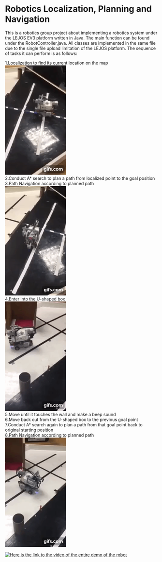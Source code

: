 # Robotics Localization, Planning and Navigation

This is a robotics group project about implementing a robotics system under the LEJOS EV3 platform written in Java. The main function can be found under the RobotController.java. All classes are implemented in the same file due to the single file upload limitation of the LEJOS platform. The sequence of tasks it can perform is as follows:

1.Localization to find its current location on the map<br/> ![Farmers Market Finder Demo](bin/gif.gif) <br/>
2.Conduct A* search to plan a path from localized point to the goal position <br/>
3.Path Navigation according to planned path <br/> ![Farmers Market Finder Demo](bin/robot_navigation.gif) <br/>
4.Enter into the U-shaped box <br/> ![Farmers Market Finder Demo](bin/enter.gif) <br/>
5.Move until it touches the wall and make a beep sound<br/>
6.Move back out from the U-shaped box to the previous goal point <br/>
7.Conduct A* search again to plan a path from that goal point back to original starting position<br/>
8.Path Navigation according to planned path <br/> ![Farmers Market Finder Demo](bin/leave.gif) <br/>

<a href="https://www.youtube.com/watch?v=RvMfIgPz6fQ&feature=youtu.be" title="Link Title"><img src="{image-url}" alt="Here is the link to the video of the entire demo of the robot" /></a>

